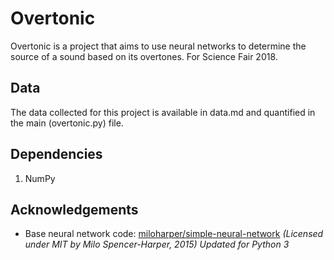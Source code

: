 # Overtonic
Overtonic is a project that aims to use neural networks to determine the source of a sound based on its overtones. For Science Fair 2018.

## Data
The data collected for this project is available in data.md and quantified in the main (overtonic.py) file.

## Dependencies
1. NumPy

## Acknowledgements
* Base neural network code: [miloharper/simple-neural-network](https://github.com/miloharper/simple-neural-network) _(Licensed under MIT by Milo Spencer-Harper, 2015) *Updated for Python 3*_